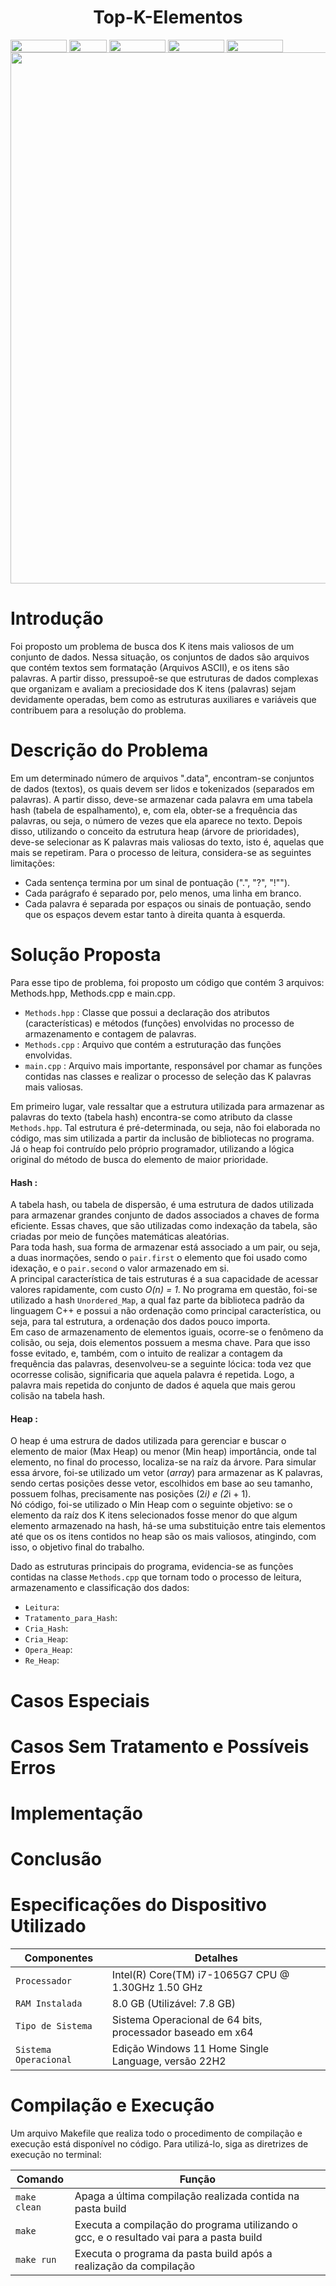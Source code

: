 <h1 align="center"> Top-K-Elementos </h1>
<div style="display: inline-block;">
<img align="center" height="20px" width="90px" src="https://img.shields.io/badge/Maintained%3F-yes-green.svg"/> 
<img align="center" height="20px" width="60px" src="https://img.shields.io/badge/C%2B%2B-00599C?style=for-the-badge&logo=c%2B%2B&logoColor=white"/> 
<img align="center" height="20px" width="90px" src="https://img.shields.io/badge/Made%20for-VSCode-1f425f.svg"/> 
<img align="center" height="20px" width="90px" src="https://img.shields.io/badge/Contributions-welcome-brightgreen.svg?style=flat"/>
<img align="center" height="20px" width="90px" src="https://img.shields.io/badge/Compilation-Make-orange.svg"/>
</div>
<br><div align=center>
<img src="https://github.com/Guiliard/Guiliard/assets/127882640/bd0cf6e2-5ab4-4f3c-a66a-d92e2cdf92c8.png" width="850px">
</div>

# Introdução

Foi proposto um problema de busca dos K itens mais valiosos de um conjunto de dados. Nessa situação, os conjuntos de dados são arquivos que contém textos sem formatação (Arquivos ASCII), e os itens são palavras. A partir disso, pressupoê-se que estruturas de dados complexas que organizam e avaliam a preciosidade dos K itens (palavras) sejam devidamente operadas, bem como as estruturas auxiliares e variáveis que contribuem para a resolução do problema.

# Descrição do Problema

Em um determinado número de arquivos ".data", encontram-se conjuntos de dados (textos), os quais devem ser lidos e tokenizados (separados em palavras). A partir disso, deve-se armazenar cada palavra em uma tabela hash (tabela de espalhamento), e, com ela, obter-se a frequência das palavras, ou seja, o número de vezes que ela aparece no texto. Depois disso, utilizando o conceito da estrutura heap (árvore de prioridades), deve-se selecionar as K palavras mais valiosas do texto, isto é, aquelas que mais se repetiram.
Para o processo de leitura, considera-se as seguintes limitações:

-  Cada sentença termina por um sinal de pontuação (".", "?", "!"").
-  Cada parágrafo é separado por, pelo menos, uma linha em branco.
-  Cada palavra é separada por espaços ou sinais de pontuação, sendo que os espaços devem estar tanto à direita quanta à esquerda.

# Solução Proposta

<p>Para esse tipo de problema, foi proposto um código que contém 3 arquivos: Methods.hpp, Methods.cpp e main.cpp.<br>

- ```Methods.hpp``` : Classe que possui a declaração dos atributos (características) e métodos (funções) envolvidas no processo de armazenamento e contagem de palavras. <br>
- ```Methods.cpp``` : Arquivo que contém a estruturação das funções envolvidas. <br>
- ```main.cpp``` : Arquivo mais importante, responsável por chamar as funções contidas nas classes e realizar o processo de seleção das K palavras mais valiosas.<br>

Em primeiro lugar, vale ressaltar que a estrutura utilizada para armazenar as palavras do texto (tabela hash) encontra-se como atributo da classe ```Methods.hpp```. Tal estrutura é pré-determinada, ou seja, não foi elaborada no código, mas sim utilizada a partir da inclusão de bibliotecas no programa. Já o heap foi contruído pelo próprio programador, utilizando a lógica original do método de busca do elemento de maior prioridade. 

<strong><h4>Hash :</h4></strong>

A tabela hash, ou tabela de dispersão, é uma estrutura de dados utilizada para armazenar grandes conjunto de dados associados a chaves de forma eficiente. Essas chaves, que são utilizadas como indexação da tabela, são criadas por meio de funções matemáticas aleatórias.<br>
Para toda hash, sua forma de armazenar está associado a um pair, ou seja, a duas inormações, sendo o ```pair.first``` o elemento que foi usado como idexação, e o ```pair.second``` o valor armazenado em si. <br>
A principal característica de tais estruturas é a sua capacidade de acessar valores rapidamente, com custo <i>O(n) = 1</i>. No programa em questão, foi-se utilizado a hash ```Unordered_Map```, a qual faz parte da biblioteca padrão da linguagem C++ e possui a não ordenação como principal característica, ou seja, para tal estrutura, a ordenação dos dados pouco importa. <br>
Em caso de armazenamento de elementos iguais, ocorre-se o fenômeno da colisão, ou seja, dois elementos possuem a mesma chave. Para que isso fosse evitado, e, também, com o intuito de realizar a contagem da frequência das palavras, desenvolveu-se a seguinte lócica: toda vez que ocorresse colisão, significaria que aquela palavra é repetida. Logo, a palavra mais repetida do conjunto de dados é aquela que mais gerou colisão na tabela hash. 

<strong><h4>Heap :</h4></strong>

O heap é uma estrura de dados utilizada para gerenciar e buscar o elemento de maior (Max Heap) ou menor (Min heap) importância, onde tal elemento, no final do processo, localiza-se na raíz da árvore. Para simular essa árvore, foi-se utilizado um vetor (<i>array</i>) para armazenar as K palavras, sendo certas posições desse vetor, escolhidos em base ao seu tamanho, possuem folhas, precisamente nas posições (2*i) e (2*i + 1). <br>
Nó código, foi-se utilizado o Min Heap com o seguinte objetivo: se o elemento da raíz dos K itens selecionados fosse menor do que algum elemento armazenado na hash, há-se uma substituição entre tais elementos até que os os itens contidos no heap são os mais valiosos, atingindo, com isso, o objetivo final do trabalho. 

Dado as estruturas principais do programa, evidencia-se as funções contidas na classe ```Methods.cpp``` que tornam todo o processo de leitura, armazenamento e classificação dos dados:

- ```Leitura```: 
- ```Tratamento_para_Hash```: 
- ```Cria_Hash```: 
- ```Cria_Heap```: 
- ```Opera_Heap```: 
- ```Re_Heap```:

# Casos Especiais

# Casos Sem Tratamento e Possíveis Erros

# Implementação

# Conclusão

# Especificações do Dispositivo Utilizado

| Componentes            | Detalhes                                                                                         |
| -----------------------| -----------------------------------------------------------------------------------------------  |
|  `Processador`         | Intel(R) Core(TM) i7-1065G7 CPU @ 1.30GHz   1.50 GHz                                             |
|  `RAM Instalada`       | 8.0 GB (Utilizável: 7.8 GB)                                                                      |
|  `Tipo de Sistema`     | Sistema Operacional de 64 bits, processador baseado em x64                                       |
|  `Sistema Operacional` | Edição Windows 11 Home Single Language, versão 22H2                                              |

# Compilação e Execução

Um arquivo Makefile que realiza todo o procedimento de compilação e execução está disponível no código. Para utilizá-lo, siga as diretrizes de execução no terminal:


| Comando                |  Função                                                                                           |                     
| -----------------------| ------------------------------------------------------------------------------------------------- |
|  `make clean`          | Apaga a última compilação realizada contida na pasta build                                        |
|  `make`                | Executa a compilação do programa utilizando o gcc, e o resultado vai para a pasta build           |
|  `make run`            | Executa o programa da pasta build após a realização da compilação                                 |

